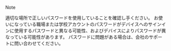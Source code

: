  > [!NOTE]
  > 適切な場所で正しいパスワードを使用していることを確認し手ください。 お使いになっている職場または学校アカウントのパスワードがデバイスへのサインインに使用するパスワードと異なる可能性、およびデバイスによりパスワードが異なっている可能性があります。 パスワードに問題がある場合は、会社のサポートに問い合わせてください。
